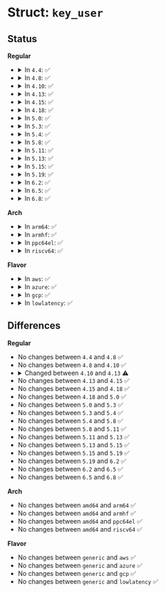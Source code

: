 # Struct: <code>key_user</code>

## Status
<b>Regular</b>
<ul>
<li>
<details>
<summary>In <code>4.4</code>: ✅</summary>

```c
struct key_user {
    struct rb_node node;
    struct mutex cons_lock;
    spinlock_t lock;
    atomic_t usage;
    atomic_t nkeys;
    atomic_t nikeys;
    kuid_t uid;
    int qnkeys;
    int qnbytes;
};
```
</details>
</li>
<li>
<details>
<summary>In <code>4.8</code>: ✅</summary>

```c
struct key_user {
    struct rb_node node;
    struct mutex cons_lock;
    spinlock_t lock;
    atomic_t usage;
    atomic_t nkeys;
    atomic_t nikeys;
    kuid_t uid;
    int qnkeys;
    int qnbytes;
};
```
</details>
</li>
<li>
<details>
<summary>In <code>4.10</code>: ✅</summary>

```c
struct key_user {
    struct rb_node node;
    struct mutex cons_lock;
    spinlock_t lock;
    atomic_t usage;
    atomic_t nkeys;
    atomic_t nikeys;
    kuid_t uid;
    int qnkeys;
    int qnbytes;
};
```
</details>
</li>
<li>
<details>
<summary>In <code>4.13</code>: ✅</summary>

```c
struct key_user {
    struct rb_node node;
    struct mutex cons_lock;
    spinlock_t lock;
    refcount_t usage;
    atomic_t nkeys;
    atomic_t nikeys;
    kuid_t uid;
    int qnkeys;
    int qnbytes;
};
```
</details>
</li>
<li>
<details>
<summary>In <code>4.15</code>: ✅</summary>

```c
struct key_user {
    struct rb_node node;
    struct mutex cons_lock;
    spinlock_t lock;
    refcount_t usage;
    atomic_t nkeys;
    atomic_t nikeys;
    kuid_t uid;
    int qnkeys;
    int qnbytes;
};
```
</details>
</li>
<li>
<details>
<summary>In <code>4.18</code>: ✅</summary>

```c
struct key_user {
    struct rb_node node;
    struct mutex cons_lock;
    spinlock_t lock;
    refcount_t usage;
    atomic_t nkeys;
    atomic_t nikeys;
    kuid_t uid;
    int qnkeys;
    int qnbytes;
};
```
</details>
</li>
<li>
<details>
<summary>In <code>5.0</code>: ✅</summary>

```c
struct key_user {
    struct rb_node node;
    struct mutex cons_lock;
    spinlock_t lock;
    refcount_t usage;
    atomic_t nkeys;
    atomic_t nikeys;
    kuid_t uid;
    int qnkeys;
    int qnbytes;
};
```
</details>
</li>
<li>
<details>
<summary>In <code>5.3</code>: ✅</summary>

```c
struct key_user {
    struct rb_node node;
    struct mutex cons_lock;
    spinlock_t lock;
    refcount_t usage;
    atomic_t nkeys;
    atomic_t nikeys;
    kuid_t uid;
    int qnkeys;
    int qnbytes;
};
```
</details>
</li>
<li>
<details>
<summary>In <code>5.4</code>: ✅</summary>

```c
struct key_user {
    struct rb_node node;
    struct mutex cons_lock;
    spinlock_t lock;
    refcount_t usage;
    atomic_t nkeys;
    atomic_t nikeys;
    kuid_t uid;
    int qnkeys;
    int qnbytes;
};
```
</details>
</li>
<li>
<details>
<summary>In <code>5.8</code>: ✅</summary>

```c
struct key_user {
    struct rb_node node;
    struct mutex cons_lock;
    spinlock_t lock;
    refcount_t usage;
    atomic_t nkeys;
    atomic_t nikeys;
    kuid_t uid;
    int qnkeys;
    int qnbytes;
};
```
</details>
</li>
<li>
<details>
<summary>In <code>5.11</code>: ✅</summary>

```c
struct key_user {
    struct rb_node node;
    struct mutex cons_lock;
    spinlock_t lock;
    refcount_t usage;
    atomic_t nkeys;
    atomic_t nikeys;
    kuid_t uid;
    int qnkeys;
    int qnbytes;
};
```
</details>
</li>
<li>
<details>
<summary>In <code>5.13</code>: ✅</summary>

```c
struct key_user {
    struct rb_node node;
    struct mutex cons_lock;
    spinlock_t lock;
    refcount_t usage;
    atomic_t nkeys;
    atomic_t nikeys;
    kuid_t uid;
    int qnkeys;
    int qnbytes;
};
```
</details>
</li>
<li>
<details>
<summary>In <code>5.15</code>: ✅</summary>

```c
struct key_user {
    struct rb_node node;
    struct mutex cons_lock;
    spinlock_t lock;
    refcount_t usage;
    atomic_t nkeys;
    atomic_t nikeys;
    kuid_t uid;
    int qnkeys;
    int qnbytes;
};
```
</details>
</li>
<li>
<details>
<summary>In <code>5.19</code>: ✅</summary>

```c
struct key_user {
    struct rb_node node;
    struct mutex cons_lock;
    spinlock_t lock;
    refcount_t usage;
    atomic_t nkeys;
    atomic_t nikeys;
    kuid_t uid;
    int qnkeys;
    int qnbytes;
};
```
</details>
</li>
<li>
<details>
<summary>In <code>6.2</code>: ✅</summary>

```c
struct key_user {
    struct rb_node node;
    struct mutex cons_lock;
    spinlock_t lock;
    refcount_t usage;
    atomic_t nkeys;
    atomic_t nikeys;
    kuid_t uid;
    int qnkeys;
    int qnbytes;
};
```
</details>
</li>
<li>
<details>
<summary>In <code>6.5</code>: ✅</summary>

```c
struct key_user {
    struct rb_node node;
    struct mutex cons_lock;
    spinlock_t lock;
    refcount_t usage;
    atomic_t nkeys;
    atomic_t nikeys;
    kuid_t uid;
    int qnkeys;
    int qnbytes;
};
```
</details>
</li>
<li>
<details>
<summary>In <code>6.8</code>: ✅</summary>

```c
struct key_user {
    struct rb_node node;
    struct mutex cons_lock;
    spinlock_t lock;
    refcount_t usage;
    atomic_t nkeys;
    atomic_t nikeys;
    kuid_t uid;
    int qnkeys;
    int qnbytes;
};
```
</details>
</li>
</ul>
<b>Arch</b>
<ul>
<li>
<details>
<summary>In <code>arm64</code>: ✅</summary>

```c
struct key_user {
    struct rb_node node;
    struct mutex cons_lock;
    spinlock_t lock;
    refcount_t usage;
    atomic_t nkeys;
    atomic_t nikeys;
    kuid_t uid;
    int qnkeys;
    int qnbytes;
};
```
</details>
</li>
<li>
<details>
<summary>In <code>armhf</code>: ✅</summary>

```c
struct key_user {
    struct rb_node node;
    struct mutex cons_lock;
    spinlock_t lock;
    refcount_t usage;
    atomic_t nkeys;
    atomic_t nikeys;
    kuid_t uid;
    int qnkeys;
    int qnbytes;
};
```
</details>
</li>
<li>
<details>
<summary>In <code>ppc64el</code>: ✅</summary>

```c
struct key_user {
    struct rb_node node;
    struct mutex cons_lock;
    spinlock_t lock;
    refcount_t usage;
    atomic_t nkeys;
    atomic_t nikeys;
    kuid_t uid;
    int qnkeys;
    int qnbytes;
};
```
</details>
</li>
<li>
<details>
<summary>In <code>riscv64</code>: ✅</summary>

```c
struct key_user {
    struct rb_node node;
    struct mutex cons_lock;
    spinlock_t lock;
    refcount_t usage;
    atomic_t nkeys;
    atomic_t nikeys;
    kuid_t uid;
    int qnkeys;
    int qnbytes;
};
```
</details>
</li>
</ul>
<b>Flavor</b>
<ul>
<li>
<details>
<summary>In <code>aws</code>: ✅</summary>

```c
struct key_user {
    struct rb_node node;
    struct mutex cons_lock;
    spinlock_t lock;
    refcount_t usage;
    atomic_t nkeys;
    atomic_t nikeys;
    kuid_t uid;
    int qnkeys;
    int qnbytes;
};
```
</details>
</li>
<li>
<details>
<summary>In <code>azure</code>: ✅</summary>

```c
struct key_user {
    struct rb_node node;
    struct mutex cons_lock;
    spinlock_t lock;
    refcount_t usage;
    atomic_t nkeys;
    atomic_t nikeys;
    kuid_t uid;
    int qnkeys;
    int qnbytes;
};
```
</details>
</li>
<li>
<details>
<summary>In <code>gcp</code>: ✅</summary>

```c
struct key_user {
    struct rb_node node;
    struct mutex cons_lock;
    spinlock_t lock;
    refcount_t usage;
    atomic_t nkeys;
    atomic_t nikeys;
    kuid_t uid;
    int qnkeys;
    int qnbytes;
};
```
</details>
</li>
<li>
<details>
<summary>In <code>lowlatency</code>: ✅</summary>

```c
struct key_user {
    struct rb_node node;
    struct mutex cons_lock;
    spinlock_t lock;
    refcount_t usage;
    atomic_t nkeys;
    atomic_t nikeys;
    kuid_t uid;
    int qnkeys;
    int qnbytes;
};
```
</details>
</li>
</ul>

## Differences
<b>Regular</b>
<ul>
<li>
No changes between <code>4.4</code> and <code>4.8</code> ✅
</li>
<li>
No changes between <code>4.8</code> and <code>4.10</code> ✅
</li>
<li>
<details>
<summary>Changed between <code>4.10</code> and <code>4.13</code> ⚠️</summary>
<ul>
<li>
<b>Field type changed. </b>
<code>atomic_t usage</code> ➡️ <code>refcount_t usage</code>
</li>
</ul>
</details>
</li>
<li>
No changes between <code>4.13</code> and <code>4.15</code> ✅
</li>
<li>
No changes between <code>4.15</code> and <code>4.18</code> ✅
</li>
<li>
No changes between <code>4.18</code> and <code>5.0</code> ✅
</li>
<li>
No changes between <code>5.0</code> and <code>5.3</code> ✅
</li>
<li>
No changes between <code>5.3</code> and <code>5.4</code> ✅
</li>
<li>
No changes between <code>5.4</code> and <code>5.8</code> ✅
</li>
<li>
No changes between <code>5.8</code> and <code>5.11</code> ✅
</li>
<li>
No changes between <code>5.11</code> and <code>5.13</code> ✅
</li>
<li>
No changes between <code>5.13</code> and <code>5.15</code> ✅
</li>
<li>
No changes between <code>5.15</code> and <code>5.19</code> ✅
</li>
<li>
No changes between <code>5.19</code> and <code>6.2</code> ✅
</li>
<li>
No changes between <code>6.2</code> and <code>6.5</code> ✅
</li>
<li>
No changes between <code>6.5</code> and <code>6.8</code> ✅
</li>
</ul>
<b>Arch</b>
<ul>
<li>
No changes between <code>amd64</code> and <code>arm64</code> ✅
</li>
<li>
No changes between <code>amd64</code> and <code>armhf</code> ✅
</li>
<li>
No changes between <code>amd64</code> and <code>ppc64el</code> ✅
</li>
<li>
No changes between <code>amd64</code> and <code>riscv64</code> ✅
</li>
</ul>
<b>Flavor</b>
<ul>
<li>
No changes between <code>generic</code> and <code>aws</code> ✅
</li>
<li>
No changes between <code>generic</code> and <code>azure</code> ✅
</li>
<li>
No changes between <code>generic</code> and <code>gcp</code> ✅
</li>
<li>
No changes between <code>generic</code> and <code>lowlatency</code> ✅
</li>
</ul>
